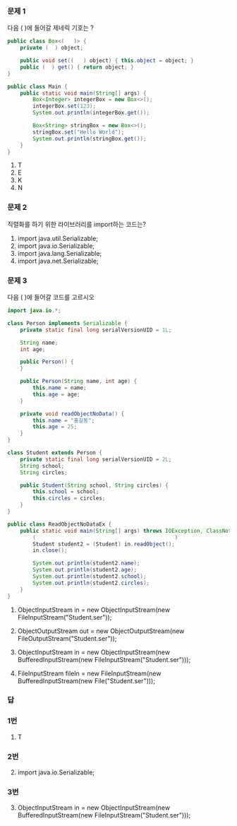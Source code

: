 ### 문제 1
다음 ( )에 들어갈 제네릭 기호는 ? 
~~~ java
public class Box<(   )> {
    private (  ) object;

    public void set((   ) object) { this.object = object; }
    public (  ) get() { return object; }
}

public class Main {
    public static void main(String[] args) {
        Box<Integer> integerBox = new Box<>();
        integerBox.set(123);
        System.out.println(integerBox.get());

        Box<String> stringBox = new Box<>();
        stringBox.set("Hello World");
        System.out.println(stringBox.get());
    }
}
~~~

1. T
2. E
3. K
4. N

### 문제 2
직렬화를 하기 위한 라이브러리를 import하는 코드는?

1. import java.util.Serializable; 
2. import java.io.Serializable;
3. import java.lang.Serializable;
4. import java.net.Serializable;

### 문제 3
다음 ( )에 들어갈 코드를 고르시오

~~~ java
import java.io.*;

class Person implements Serializable {
    private static final long serialVersionUID = 1L;

    String name;
    int age;

    public Person() {
    }

    public Person(String name, int age) {
        this.name = name;
        this.age = age;
    }

    private void readObjectNoData() {
        this.name = "홍길동";
        this.age = 25;
    }
}

class Student extends Person {
    private static final long serialVersionUID = 2L;
    String school;
    String circles;

    public Student(String school, String circles) {
        this.school = school;
        this.circles = circles;
    }
}

public class ReadObjectNoDataEx {
    public static void main(String[] args) throws IOException, ClassNotFoundException {
        (                                            )
        Student student2 = (Student) in.readObject();
        in.close();

        System.out.println(student2.name);
        System.out.println(student2.age);
        System.out.println(student2.school);
        System.out.println(student2.circles);
    }
}

~~~

1. ObjectInputStream in = new ObjectInputStream(new FileInputStream("Student.ser"));

2. ObjectOutputStream out = new ObjectOutputStream(new FileOutputStream("Student.ser"));

3. ObjectInputStream in = new ObjectInputStream(new BufferedInputStream(new FileInputStream("Student.ser")));

4. FileInputStream fileIn = new FileInputStream(new BufferedInputStream(new File("Student.ser")));





### 답

### 1번

1. T

### 2번

2. import java.io.Serializable;


### 3번

3. ObjectInputStream in = new ObjectInputStream(new BufferedInputStream(new FileInputStream("Student.ser")));
